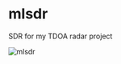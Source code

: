 # mlsdr
SDR for my TDOA radar project

![mlsdr](https://user-images.githubusercontent.com/3966931/31279322-f1b1d568-aaa8-11e7-8d93-3da1720bf7cd.jpg)
